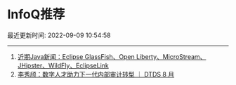 # InfoQ推荐

最近更新时间: 2022-09-09 10:54:58

--- 
1. [近期Java新闻：Eclipse GlassFish、Open Liberty、MicroStream、JHipster、WildFly、EclipseLink](https://www.infoq.cn/article/LC4K4N2S3acHYV3zE0aQ) 
2. [李秀颀：数字人才助力下一代内部审计转型 ｜ DTDS 8 月](https://www.infoq.cn/article/JKKNYUsXm2AVTipyvoBC) 
